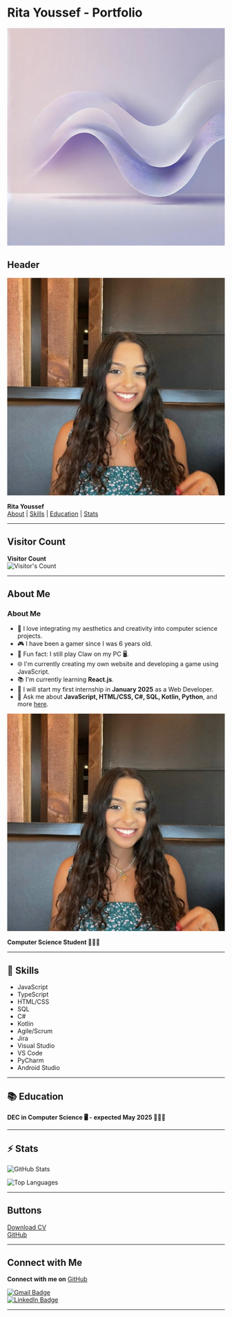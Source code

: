 # Rita Youssef - Portfolio

![Header Background](./data/light_purple_gradient_background.jpg)

## Header

![Rita's Profile Picture](./data/profile.jpg)

**Rita Youssef**  
[About](#about) | [Skills](#skills) | [Education](#education) | [Stats](#stats)

---

## Visitor Count

**Visitor Count**  
![Visitor's Count](https://profile-counter.glitch.me/ritayoussef/count.svg)

---

## About Me

### About Me
- 📝 I love integrating my aesthetics and creativity into computer science projects.
- 🎮 I have been a gamer since I was 6 years old.
- 🎡 Fun fact: I still play Claw on my PC 🖥️.
- 🌐 I'm currently creating my own website and developing a game using JavaScript.
- 📚 I'm currently learning **React.js**.
- 🚀 I will start my first internship in **January 2025** as a Web Developer.
- 💬 Ask me about **JavaScript, HTML/CSS, C#, SQL, Kotlin, Python**, and more [here](https://github.com/ritayoussef/ritayoussef/issues).

![Profile Picture](./data/profile.jpg)

**Computer Science Student 👩🏽‍💻**

---

## 📝 Skills

- JavaScript
- TypeScript
- HTML/CSS
- SQL
- C#
- Kotlin
- Agile/Scrum
- Jira
- Visual Studio
- VS Code
- PyCharm
- Android Studio

---

## 📚 Education

**DEC in Computer Science 🖥️ - expected May 2025 👩🏽‍🎓**

---

## ⚡️ Stats

![GitHub Stats](https://github-readme-stats.vercel.app/api?username=ritayoussef&theme=transparent&count_private=true&show_icons=true&rank_icon=github&locale=en)

![Top Languages](https://github-readme-stats.vercel.app/api/top-langs?username=ritayoussef&theme=transparent&layout=donut&hide=css&langs_count=8&border_radius=10&show_icons=true&locale=en)

---

## Buttons

[Download CV](./mnt/data/YoussefRita%202.pdf)  
[GitHub](https://github.com/ritayoussef)

---

## Connect with Me

**Connect with me on** [GitHub](https://github.com/ritayoussef)

[![Gmail Badge](https://img.shields.io/badge/Gmail-333333?style=for-the-badge&logo=gmail&logoColor=red)](mailto:youssef.rita14@gmail.com)  
[![LinkedIn Badge](https://img.shields.io/badge/LinkedIn-0077B5?style=for-the-badge&logo=linkedin&logoColor=white)](https://www.linkedin.com/in/rita-youssef-759965223/)

---
